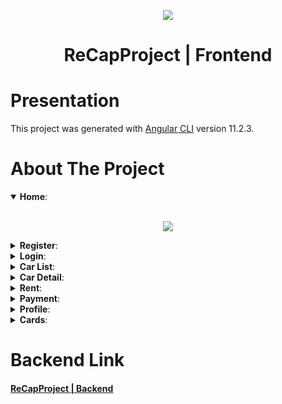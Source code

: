 <p align="center"><img src="https://user-images.githubusercontent.com/34316987/114277364-89bff380-9a33-11eb-905a-de72cb739e80.png"></p>
<h1 align="center">ReCapProject | Frontend</h1>

# Presentation

This project was generated with [Angular CLI](https://github.com/angular/angular-cli) version 11.2.3.

# About The Project 
<details open>
<summary><b>Home</b>: </summary> 
<br>
<p align="center"><img src="https://user-images.githubusercontent.com/34316987/114284168-c0f3cc00-9a56-11eb-96d1-7a296e153a6b.png"></p>
</details>

<details>
<summary><b>Register</b>: </summary> 
<br>
<p align="center"><img src="https://user-images.githubusercontent.com/34316987/114283905-031c0e00-9a55-11eb-9a8b-0a389dfc5374.png"></p>
</details>
<details>
<summary><b>Login</b>: </summary> 
<br>
<p align="center"><img src="https://user-images.githubusercontent.com/34316987/114283924-17f8a180-9a55-11eb-9a0c-56df2a0e5325.png"></p>
</details>
<details>
<summary><b>Car List</b>: </summary> 
<br>
<p align="center"><img src="https://user-images.githubusercontent.com/34316987/114283920-0fa06680-9a55-11eb-8b10-426675958b4e.png"></p>
</details>
<details>
<summary><b>Car Detail</b>: </summary> 
<br>
<p align="center"><img src="https://user-images.githubusercontent.com/34316987/114283912-0d3e0c80-9a55-11eb-9ee4-bc489c256979.png"></p>
<p align="center"><img src="https://user-images.githubusercontent.com/34316987/114283914-0f07d000-9a55-11eb-857b-c8bba27dd880.png"></p>
</details>
<details>
<summary><b>Rent</b>: </summary> 
<br>
<p align="center"><img src="https://user-images.githubusercontent.com/34316987/114283906-044d3b00-9a55-11eb-9189-3cf46d85dbf3.png"></p>
<p align="center"><img src="https://user-images.githubusercontent.com/34316987/114283908-044d3b00-9a55-11eb-9dae-7a550158766d.png"></p>
</details>
<details>
<summary><b>Payment</b>: </summary> 
<br>
<p align="center"><img src="https://user-images.githubusercontent.com/34316987/114283925-1929ce80-9a55-11eb-8bfb-d9488f7112ef.png"></p>
<p align="center"><img src="https://user-images.githubusercontent.com/34316987/114283901-01eae100-9a55-11eb-9ff4-2149e4f145b1.png"></p>
</details>
<details>
<summary><b>Profile</b>: </summary> 
<br>
<p align="center"><img src="https://user-images.githubusercontent.com/34316987/114283903-02837780-9a55-11eb-815a-f39c41deb560.png"></p>
<p align="center"><img src="https://user-images.githubusercontent.com/34316987/114283904-031c0e00-9a55-11eb-87da-b158215f264f.png"></p>
</details>
<details>
<summary><b>Cards</b>: </summary> 
<br>
<p align="center"><img src="https://user-images.githubusercontent.com/34316987/114283918-0fa06680-9a55-11eb-892c-ffbad5dca9f6.png"></p>
</details>


# Backend Link
<h4><a align="center" href="https://github.com/salihboraozturk/ReCapProject">ReCapProject | Backend</a></h4><br>
